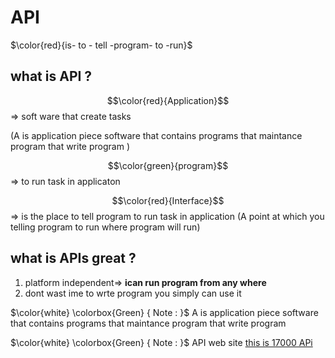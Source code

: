 # API

$\color{red}{is-  to - tell -program- to -run}$

## what is API ?

<!-- $$\color{blue}{Blue}$$ -->
  $$\color{red}{Application}$$ =>  soft ware  that create tasks

(A is application piece software that contains programs  that maintance program that write program )

 $$\color{green}{program}$$ => to run task in applicaton

$$\color{red}{Interface}$$ => is  the place  to tell program to run task in application
(A point  at which you telling program  to run where program will run)

## what is APIs great ?

1. platform independent=> **ican run program from any where**
2. dont wast ime to wrte program you simply can use it

$\color{white} \colorbox{Green}
 { Note : }$
 A is application piece software
  that contains programs  that maintance program that write program

$\color{white} \colorbox{Green}
 { Note : }$
 API web site [this  is 17000  APi]( https://web.archive.org/web/20170513090551/https://www.programmableweb.com/category/all/apis "remote: Support for password authentication was removed on August 13, 2021 ISSUE SOLVED : Windows
")
